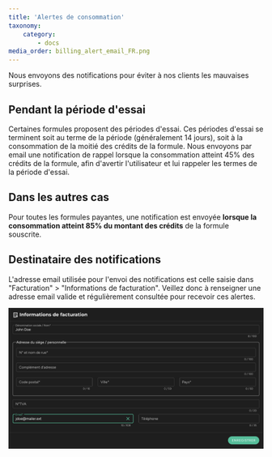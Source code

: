 ```yaml
---
title: 'Alertes de consommation'
taxonomy:
    category:
        - docs
media_order: billing_alert_email_FR.png
---
```


Nous envoyons des notifications pour éviter à nos clients les mauvaises surprises.

## Pendant la période d'essai

Certaines formules proposent des périodes d'essai. Ces périodes d'essai se terminent soit au terme de la période (généralement 14 jours), soit à la consommation de la moitié des crédits de la formule. Nous envoyons par email une notification de rappel lorsque la consommation atteint 45% des crédits de la formule, afin d'avertir l'utilisateur et lui rappeler les termes de la période d'essai.

## Dans les autres cas

Pour toutes les formules payantes, une notification est envoyée **lorsque la consommation atteint 85% du montant des crédits** de la formule souscrite.

## Destinataire des notifications

L'adresse email utilisée pour l'envoi des notifications est celle saisie dans "Facturation" > "Informations de facturation". Veillez donc à renseigner une adresse email valide et régulièrement consultée pour recevoir ces alertes.

![billing_alert_email_FR](billing_alert_email_FR.png?style=max-width:35rem;)
